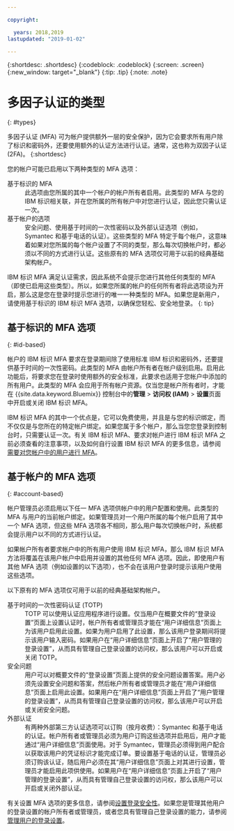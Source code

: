 ```yaml
---

copyright:

  years: 2018,2019
lastupdated: "2019-01-02"

---
```


{:shortdesc: .shortdesc}
{:codeblock: .codeblock}
{:screen: .screen}
{:new_window: target="_blank"}
{:tip: .tip}
{:note: .note}

# 多因子认证的类型
{: #types}

多因子认证 (MFA) 可为帐户提供额外一层的安全保护，因为它会要求所有用户除了标识和密码外，还要使用额外的认证方法进行认证。通常，这也称为双因子认证 (2FA)。
{:shortdesc}

您的帐户可能已启用以下两种类型的 MFA 选项：

<dl>
<dt>基于标识的 MFA</dt>
<dd>此选项由您所属的其中一个帐户的帐户所有者启用。此类型的 MFA 与您的 IBM 标识相关联，并在您所属的所有帐户中对您进行认证，因此您只需认证一次。</dd>
<dt>基于帐户的选项</dt>
<dd>安全问题、使用基于时间的一次性密码以及外部认证选项（例如，Symantec 和基于电话的认证）。这些类型的 MFA 特定于每个帐户，这意味着如果对您所属的每个帐户设置了不同的类型，那么每次切换帐户时，都必须以不同的方式进行认证。这些原有的 MFA 选项仅可用于以前的经典基础架构帐户。</dd>
</dl>

IBM 标识 MFA 满足认证需求，因此系统不会提示您进行其他任何类型的 MFA（即使已启用这些类型）。所以，如果您所属的帐户的任何所有者将此选项设为开启，那么这是您在登录时提示您进行的唯一一种类型的 MFA。如果您是新用户，请使用基于标识的 IBM 标识 MFA 选项，以确保您轻松、安全地登录。
{: tip}

## 基于标识的 MFA 选项
{: #id-based}

帐户的 IBM 标识 MFA 要求在登录期间除了使用标准 IBM 标识和密码外，还要提供基于时间的一次性密码。此类型的 MFA 由帐户所有者在帐户级别启用。启用此功能后，将要求您在登录时使用额外的安全标准，此要求也适用于您帐户中添加的所有用户。此类型的 MFA 会应用于所有帐户资源。仅当您是帐户所有者时，才能在 {{site.data.keyword.Bluemix}} 控制台中的**管理** > **访问权 (IAM)** > **设置**页面中开启或关闭 IBM 标识 MFA。

IBM 标识 MFA 的其中一个优点是，它可以免费使用，并且是与您的标识绑定，而不仅仅是与您所在的特定帐户绑定。如果您属于多个帐户，那么当您您登录到控制台时，只需要认证一次。有关 IBM 标识 MFA、要求对帐户进行 IBM 标识 MFA 之前必须查看的注意事项，以及如何自行设置 IBM 标识 MFA 的更多信息，请参阅[需要对您帐户中的用户进行 MFA](/docs/iam/mfa.html#setting-up-ibmid-mfa)。

## 基于帐户的 MFA 选项
{: #account-based}

帐户管理员必须启用以下任一 MFA 选项供帐户中的用户配置和使用。此类型的 MFA 与用户的当前帐户绑定。如果管理员对一个用户所属的每个帐户启用了其中一个 MFA 选项，但这些 MFA 选项各不相同，那么用户每次切换帐户时，系统都会提示用户以不同的方式进行认证。 

如果帐户所有者要求帐户中的所有用户使用 IBM 标识 MFA，那么 IBM 标识 MFA 方法将覆盖在该用户帐户中启用并设置的其他任何 MFA 选项。因此，即使用户有其他 MFA 选项（例如设置的以下选项），也不会在该用户登录时提示该用户使用这些选项。

以下原有的 MFA 选项仅可用于以前的经典基础架构帐户。

<dl>
<dt>基于时间的一次性密码认证 (TOTP)</dt>
<dd>TOTP 可以使用认证应用程序进行设置。仅当用户在概要文件的“登录设置”页面上设置认证时，帐户所有者或管理员才能在“用户详细信息”页面上为该用户启用此设置。如果为用户启用了此设置，那么该用户登录期间将提示该用户输入密码。如果用户在“用户详细信息”页面上开启了“用户管理的登录设置”，从而具有管理自己登录设置的访问权，那么该用户可以开启或关闭 TOTP。</dd>
<dt>安全问题</dt>
<dd>用户可以对概要文件的“登录设置”页面上提供的安全问题设置答案。用户必须先设置安全问题和答案，然后帐户所有者或管理员才能在“用户详细信息”页面上启用此设置。如果用户在“用户详细信息”页面上开启了“用户管理的登录设置”，从而具有管理自己登录设置的访问权，那么该用户可以开启或关闭安全问题。</dd>
<dt>外部认证</dt>
<dd>有两种外部第三方认证选项可以订购（按月收费）：Symantec 和基于电话的认证。帐户所有者或管理员必须为用户订购这些选项并启用后，用户才能通过“用户详细信息”页面使用。对于 Symantec，管理员必须得到用户配合以获取该用户的凭证标识才能完成订单。要设置基于电话的认证，管理员必须订购该认证，随后用户必须在其“用户详细信息”页面上对其进行设置，管理员才能启用此项供使用。如果用户在“用户详细信息”页面上开启了“用户管理的登录设置”，从而具有管理自己登录设置的访问权，那么该用户可以开启或关闭外部认证。</dd>
</dl>

有关设置 MFA 选项的更多信息，请参阅[设置登录安全性](/docs/account/login_settings.html#login-settings)。如果您是管理其他用户的登录设置的帐户所有者或管理员，或者您具有管理自己登录设置的能力，请参阅[管理用户的登录设置](/docs/iam/user_login.html#loginsettings)。

